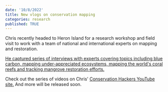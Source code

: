 ```yaml
---
date: '10/8/2022'
title: New vlogs on conservation mapping
categories: research
published: TRUE
---
```


Chris recently headed to Heron Island for a research workshop and field visit to work with a team of national and international experts on mapping and restoration.

[He captured series of interviews with experts covering topics including blue carbon, mapping under-appreciated ecosystems, mapping the world's coral reefs and tracking mangrove restoration efforts.](https://youtu.be/O3mkIjZEZtU)

Check out the series of videos on Chris' [Conservation Hackers YouTube site.](https://youtu.be/O3mkIjZEZtU) And more will be released soon.
